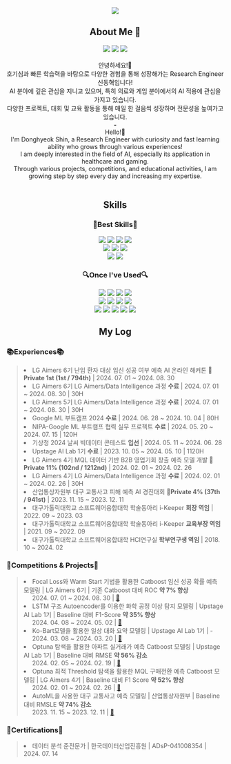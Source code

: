 <!--상단 배너-->
<div align="center">
  <img src="https://capsule-render.vercel.app/api?type=waving&color=FBE99F&height=200&section=header&text=&#129480;%20Dong%20Hyeok%20Shin's%20Github%20&#129480;&fontAlign=50&fontAlignY=40&fontSize=50&fontColor=333333&desc=🏃Developer%20fueled%20by%20curiosity%20and%20quick%20learning.&descAlign=65&descAlignY=55&descSize=20" />
</div>

<!--간단 자기소개-->
<div align="center">
  <h2>About Me 💬</h2>
  <a href="https://dong-hyeok.notion.site/12c0567bbfdd80a8a69ee47e9ae98e64?pvs=4" target="_blank"><img src="https://img.shields.io/badge/Portfolio-000000?style=for-the-badge&logo=notion&logoColor=white"/></a>
  <a href="eastglowing@gmail.com" target="_blank"><img src="https://img.shields.io/badge/Gmail-D14836?style=for-the-badge&logo=gmail&logoColor=white"/></a>
  <a href="https://www.linkedin.com/in/donghyeok/" target="_blank"><img src="https://img.shields.io/badge/LinkedIn-0077B5?style=for-the-badge&logo=linkedin&logoColor=white"/></a>
  <br><br>
  안녕하세요!👋 <br>
  호기심과 빠른 학습력을 바탕으로 다양한 경험을 통해 성장해가는 Research Engineer 신동혁입니다!<br>
  AI 분야에 깊은 관심을 지니고 있으며, 특히 의료와 게임 분야에서의 AI 적용에 관심을 가지고 있습니다.<br>
  다양한 프로젝트, 대회 및 교육 활동을 통해 매일 한 걸음씩 성장하며 전문성을 높여가고 있습니다.
  <br><b>-</b><br>
  Hello!👋 <br>
  I'm Donghyeok Shin, a Research Engineer with curiosity and fast learning ability who grows through various experiences!<br>
  I am deeply interested in the field of AI, especially its application in healthcare and gaming.<br>
  Through various projects, competitions, and educational activities, I am growing step by step every day and increasing my expertise.
</div>

<br>

<!--Skillset-->
<div align="center">
  <h2>Skills</h2>
  <h3>🌟Best Skills🌟</h3>
    <img src="https://img.shields.io/badge/Python-3776AB?style=for-the-badge&logo=python&logoColor=white" />
    <img src="https://img.shields.io/badge/Anaconda-44A833?style=for-the-badge&logo=anaconda&logoColor=white" />
    <img src="https://img.shields.io/badge/Plotly-3776AB?style=for-the-badge&logo=plotly&logoColor=white" />
    <img src="https://img.shields.io/badge/Seaborn-3776AB?style=for-the-badge&logo=seaborn&logoColor=white" />
    <br>
    <img src="https://img.shields.io/badge/Scikit--learn-F7931E?style=for-the-badge&logo=scikitlearn&logoColor=white" />
    <img src="https://img.shields.io/badge/Pytorch-EE4C2C?style=for-the-badge&logo=pytorch&logoColor=white" />
    <img src="https://img.shields.io/badge/Tensorflow-FF6F00?style=for-the-badge&logo=tensorflow&logoColor=white" />
    <br>
    <img src="https://img.shields.io/badge/Github-181717?style=for-the-badge&logo=github&logoColor=white" />
    <img src="https://img.shields.io/badge/Git-F05032?style=for-the-badge&logo=git&logoColor=white" />
    
    
  <h3>🔍Once I've Used🔍</h3>
    <img src="https://img.shields.io/badge/C-A8B9CC?style=for-the-badge&logo=c&logoColor=white" />
    <img src="https://img.shields.io/badge/C++-00599C?style=for-the-badge&logo=cplusplus&logoColor=white" />
    <img src="https://img.shields.io/badge/Arduino-00878F?style=for-the-badge&logo=arduino&logoColor=white" />
    <img src="https://img.shields.io/badge/Java-ED8B00?style=for-the-badge&logo=openjdk&logoColor=white" />
    <br>
    <img src="https://img.shields.io/badge/Spring%20Boot-6DB33F?style=for-the-badge&logo=springboot&logoColor=white" />
    <img src="https://img.shields.io/badge/Flask-000000?style=for-the-badge&logo=flask&logoColor=white" />
    <img src="https://img.shields.io/badge/MariaDB-003545?style=for-the-badge&logo=mariadb&logoColor=white" />
    <img src="https://img.shields.io/badge/MySQL-4479A1?style=for-the-badge&logo=mysql&logoColor=white" />
    <br>
    <img src="https://img.shields.io/badge/Amazon%20EC2-FF9900?style=for-the-badge&logo=amazonec2&logoColor=white" />
    <img src="https://img.shields.io/badge/Docker-2496ED?style=for-the-badge&logo=docker&logoColor=white" />
    <img src="https://img.shields.io/badge/Tableau-00A1E0?style=for-the-badge&logo=salesforce&logoColor=white" />
    <img src="https://img.shields.io/badge/Hugging%20Face-FFD21E?style=for-the-badge&logo=huggingface&logoColor=white" />
    <img src="https://img.shields.io/badge/Weightes%20&%20Biases-FFBE00?style=for-the-badge&logo=weightsandbiases&logoColor=white" />
</div>

<div align="center">
  <h2>My Log</h2>
</div>
<div>
  <h3>📚Experiences📚</h3>
    <blockquote>
      <li>
        LG Aimers 6기 난임 환자 대상 임신 성공 여부 예측 AI 온라인 해커톤 <b>🥇Private 1st (1st / 794th)</b> | 2024. 07. 01 ~ 2024. 08. 30
      </li>
      <li>
        LG Aimers 6기 LG Aimers/Data Intelligence 과정 <b>수료</b> | 2024. 07. 01 ~ 2024. 08. 30 | 30H
      </li>
      <li>
        LG Aimers 5기 LG Aimers/Data Intelligence 과정 <b>수료</b> | 2024. 07. 01 ~ 2024. 08. 30 | 30H
      </li>
      <li>
        Google ML 부트캠프 2024 <b>수료</b> | 2024. 06. 28 ~ 2024. 10. 04 | 80H
      </li>
      <li>
        NIPA-Google ML 부트캠프 협력 실무 프로젝트 <b>수료</b> | 2024. 05. 20 ~ 2024. 07. 15 | 120H
      </li>
      <li>
        기상청 2024 날씨 빅데이터 콘테스트 <b>입선</b> | 2024. 05. 11 ~ 2024. 06. 28
      </li>
      <li>
        Upstage AI Lab 1기 <b>수료</b> | 2023. 10. 05 ~ 2024. 05. 10 | 1120H
      </li>
      <li>
        LG Aimers 4기 MQL 데이터 기반 B2B 영업기회 창출 예측 모델 개발 <b>🥉Private 11% (102nd / 1212nd)</b> | 2024. 02. 01 ~ 2024. 02. 26 
      </li>
      <li>
        LG Aimers 4기 LG Aimers/Data Intelligence 과정 <b>수료</b> | 2024. 02. 01 ~ 2024. 02. 26 | 30H
      </li>
      <li>
        산업통상자원부 대구 교통사고 피해 예측 AI 경진대회 <b>🥈Private 4% (37th / 941st)</b> | 2023. 11. 15 ~ 2023. 12. 11 
      </li>
      <li>
        대구가톨릭대학교 소프트웨어융합대학 학술동아리 i-Keeper <b>회장 역임</b> | 2022. 09 ~ 2023. 03
      </li>
      <li>
        대구가톨릭대학교 소프트웨어융합대학 학술동아리 i-Keeper <b>교육부장 역임</b> | 2021. 09 ~ 2022. 09
      </li>
      <li>
        대구가톨릭대학교 소프트웨어융합대학 HCI연구실 <b>학부연구생 역임</b> | 2018. 10 ~ 2024. 02
      </li>
    </blockquote>
  <h3>🚀Competitions & Projects🚀</h3>
    <blockquote>
      <li>
        Focal Loss와 Warm Start 기법을 활용한 Catboost 임신 성공 확률 예측 모델링 | LG Aimers 6기 | 기존 Catboost 대비 ROC <b>약 7% 향상</b><br>
        &nbsp;&nbsp;&nbsp;&nbsp;&nbsp;2024. 07. 01 ~ 2024. 08. 30 | <a href = "https://github.com/slothbutter/aimers6th.fertility_patients_pregnancy_success_prediction" > 🔗 </a>
      </li>
      <li>
        LSTM 구조 Autoencoder를 이용한 화학 공정 이상 탐지 모델링 | Upstage AI Lab 1기 | Baseline 대비 F1-Score <b>약 35% 향상</b><br>
        &nbsp;&nbsp;&nbsp;&nbsp;&nbsp;2024. 04. 08 ~ 2024. 05. 02 | <a href = "https://github.com/slothbutter/ailab.chemical_process_anomaly_detection" > 🔗 </a>
      </li>
      <li>
        Ko-Bart모델을 활용한 일상 대화 요약 모델링 | Upstage AI Lab 1기 | - <br>
        &nbsp;&nbsp;&nbsp;&nbsp;&nbsp;2024. 03. 08 ~ 2024. 03. 20 | <a href = "https://github.com/slothbutter/ailab.dialogue_summarization" > 🔗 </a>
      </li>
      <li>
        Optuna 탐색을 활용한 아파트 실거래가 예측 Catboost 모델링 | Upstage AI Lab 1기 | Baseline 대비 RMSE <b>약 56% 감소</b><br>
        &nbsp;&nbsp;&nbsp;&nbsp;&nbsp;2024. 02. 05 ~ 2024. 02. 19 | <a href = "https://github.com/slothbutter/ailab.house_price_prediction" > 🔗 </a>
      </li>
      <li>
        Optuna 최적 Threshold 탐색을 활용한 MQL 구매전환 예측 Catboost 모델링 | LG Aimers 4기 | Baseline 대비 F1 Score <b>약 52% 향상</b><br>
        &nbsp;&nbsp;&nbsp;&nbsp;&nbsp;2024. 02. 01 ~ 2024. 02. 26 | <a href = "https://github.com/slothbutter/aimers4th.mql_data_converted_prediction" > 🔗 </a>
      </li>
      <li>
        AutoML을 사용한 대구 교통사고 예측 모델링 | 산업통상자원부 | Baseline 대비 RMSLE <b>약 74% 감소</b> <br>
        &nbsp;&nbsp;&nbsp;&nbsp;&nbsp;2023. 11. 15 ~ 2023. 12. 11 | <a href = "https://github.com/slothbutter/dacon.deacu_car_accident_prediction" > 🔗 </a>
      </li>
    </blockquote>
  <h3>🪪Certifications🪪</h3>
    <blockquote>
      <li>
        데이터 분석 준전문가 | 한국데이터산업진흥원 | ADsP-041008354 | 2024. 07. 14
      </li>
    </blockquote>
</div>
